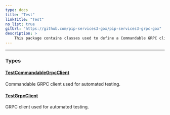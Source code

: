 ```yaml
---
type: docs
title: "Test"
linkTitle: "Test"
no_list: true
gitUrl: "https://github.com/pip-services3-gox/pip-services3-grpc-gox"
description: >
    This package contains classes used to define a Commandable GRPC client and a GRPC client that can be used for automated testing.
---
```

---
<div class="module-body"> 


### Types

#### [TestCommandableGrpcClient](test_commandable_grpc_client)
Commandable GRPC client used for automated testing.


#### [TestGrpcClient](test_grpc_client)
GRPC client used for automated testing.


</div>

